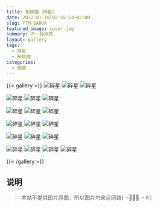 ```yaml
---
title: 桜桃喵（碎星）
date: 2022-01-10T02:55:13+02:00
slug: YTM-SAHUA
featured_image: cover.jpg
summary: 不一样欣赏
layout: gallery
tags:
  - 碎星
  - 桜桃喵
categories:
  - 画廊
---
```


{{< gallery >}}
![碎星](1.jpg)
![碎星](2.jpg)
![碎星](3.jpg)

![碎星](5.jpg)
![碎星](4.jpg)
![碎星](6.jpg)

![碎星](7.jpg)
![碎星](8.jpg)
![碎星](9.jpg)

![碎星](10.jpg)
![碎星](11.jpg)
![碎星](12.jpg)

![碎星](13.jpg)
![碎星](14.jpg)
![碎星](15.jpg)

![碎星](16.jpg)
![碎星](17.jpg)
![碎星](18.jpg)
![碎星](19.jpg)

{{< /gallery >}}


## 说明

> 本站不提供图片原图，所以图片均来自网络(￢︿̫̿￢☆) 